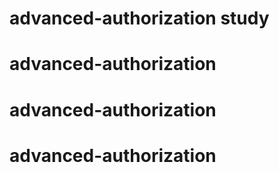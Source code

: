 # advanced-authorization study
# advanced-authorization
# advanced-authorization
# advanced-authorization
